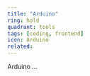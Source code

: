 ```yaml
---
title: "Arduino"
ring: hold
quadrant: tools
tags: [coding, frontend]
icon: Arduino
related:
---
```


Arduino ...
